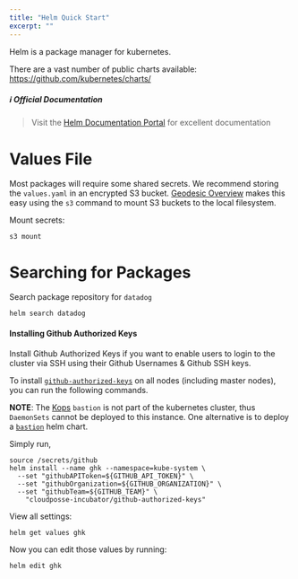 ```yaml
---
title: "Helm Quick Start"
excerpt: ""
---
```

Helm is a package manager for kubernetes. 

There are a vast number of public charts available: https://github.com/kubernetes/charts/


##### :information_source: Official Documentation
> Visit the [Helm Documentation Portal](https://docs.helm.sh/) for excellent documentation


# Values File

Most packages will require some shared secrets. We recommend storing the `values.yaml` in an encrypted S3 bucket. [Geodesic Overview](doc:geodesic) makes this easy using the `s3` command to mount S3 buckets to the local filesystem.

Mount secrets:
```
s3 mount
```

# Searching for Packages

Search package repository for `datadog`

```
helm search datadog
```
#### Installing Github Authorized Keys

Install Github Authorized Keys if you want to enable users to login to the cluster via SSH using their Github Usernames & Github SSH keys.

To install [`github-authorized-keys`](https://github.com/cloudposse/github-authorized-keys/) on all nodes (including master nodes), you can run the following commands.

**NOTE**: The [Kops](doc:kops) `bastion` is not part of the kubernetes cluster, thus `DaemonSets` cannot be deployed to this instance. One alternative is to deploy a [`bastion`](https://github.com/cloudposse/charts/tree/master/incubator/bastion) helm chart.

Simply run,
```
source /secrets/github
helm install --name ghk --namespace=kube-system \
  --set "githubAPIToken=${GITHUB_API_TOKEN}" \
  --set "githubOrganization=${GITHUB_ORGANIZATION}" \
  --set "githubTeam=${GITHUB_TEAM}" \
    "cloudposse-incubator/github-authorized-keys"
```

View all settings:
```
helm get values ghk
```

Now you can edit those values by running:
```
helm edit ghk
```